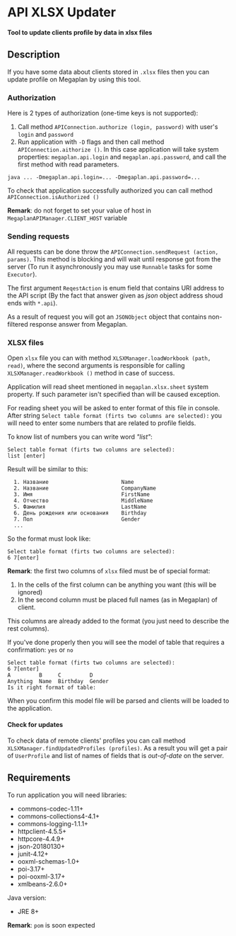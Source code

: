 # API XLSX Updater

#### Tool to update clients profile by data in xlsx files

## Description

If you have some data about clients stored in `.xlsx` files then you can update profile on Megaplan by using this tool.

### Authorization

Here is 2 types of authorization (one-time keys is not supported):

1. Call method `APIConnection.authorize (login, password)` with user's `login` and `password`
2. Run application with `-D` flags and then call method `APIConnection.aithorize ()`. 
In this case application will take system properties: `megaplan.api.login` and `megaplan.api.password`, 
and call the first method with read parameters.

```
java ... -Dmegaplan.api.login=... -Dmegaplan.api.password=...
```

To check that application successfully authorized you can call method `APIConnection.isAuthorized ()`

**Remark**: do not forget to set your value of host in `MegaplanAPIManager.CLIENT_HOST` variable

### Sending requests

All requests can be done throw the `APIConnection.sendRequest (action, params)`. 
This method is blocking and will wait until response got from the server 
(To run it asynchronously you may use `Runnable` tasks for some `Executor`).

The first argument `ReqestAction` is enum field that contains URI address to the API script 
(By the fact that answer given as *json* object address shoud ends with `*.api`).

As a result of request you will got an `JSONObject` object 
that contains non-filtered response answer from Megaplan.

### XLSX files

Open `xlsx` file you can with method `XLSXManager.loadWorkbook (path, read)`,
where the second arguments is responsible for calling `XLSXManager.readWorkbook ()`
method in case of success.

Application will read sheet mentioned in `megaplan.xlsx.sheet` system property. If
such parameter isn't specified than will be caused exception.

For reading sheet you will be asked to enter format of this file in console.
After string `Select table format (firts two columns are selected):`
you will need to enter some numbers that are related to profile fields.

To know list of numbers you can write word *"list"*:

```
Select table format (firts two columns are selected):
list [enter]
```

Result will be similar to this:

```
  1. Название                       Name
  2. Название                       CompanyName
  3. Имя                            FirstName
  4. Отчество                       MiddleName
  5. Фамилия                        LastName
  6. День рождения или основания    Birthday
  7. Пол                            Gender
  ...
```

So the format must look like:

```
Select table format (firts two columns are selected):
6 7[enter]
```

**Remark**: the first two columns of `xlsx` filed must be of special format:
1. In the cells of the first column can be anything you want (this will be ignored)
2. In the second column must be placed full names (as in Megaplan) of client.

This columns are already added to the format (you just need to describe the rest columns).

If you've done properly then you will see the model of table that requires a confirmation: `yes` or `no`

```
Select table format (firts two columns are selected):
6 7[enter]
A         B     C         D       
Anything  Name  Birthday  Gender  
Is it right format of table: 
```

When you confirm this model file will be parsed and clients will be loaded to the application.

#### Check for updates

To check data of remote clients' profiles you can call method 
`XLSXManager.findUpdatedProfiles (profiles)`.
As a result you will get a pair of `UserProfile` 
and list of names of fields that is *out-of-date* on the server.

## Requirements

To run application you will need libraries:
* commons-codec-1.11+
* commons-collections4-4.1+
* commons-logging-1.1.1+
* httpclient-4.5.5+
* httpcore-4.4.9+
* json-20180130+
* junit-4.12+
* ooxml-schemas-1.0+
* poi-3.17+
* poi-ooxml-3.17+
* xmlbeans-2.6.0+ 

Java version: 
* JRE 8+

**Remark**: `pom` is soon expected
